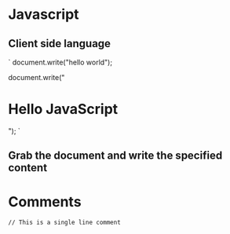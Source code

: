 # Javascript

## Client side language


` document.write("hello world"); 

  document.write("<h1>Hello JavaScript</h1>");
` 
## Grab the document and write the specified content

# Comments

`// This is a single line comment`
